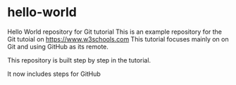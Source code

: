 # hello-world
Hello World repository for Git tutorial
This is an example repository for the Git tutoial on https://www.w3schools.com
This tutorial focuses mainly on on Git and using GitHub as its remote. 

This repository is built step by step in the tutorial.

It now includes steps for GitHub

